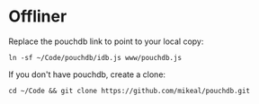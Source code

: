 # Offliner

Replace the pouchdb link to point to your local copy:

	ln -sf ~/Code/pouchdb/idb.js www/pouchdb.js

If you don't have pouchdb, create a clone:

	cd ~/Code && git clone https://github.com/mikeal/pouchdb.git